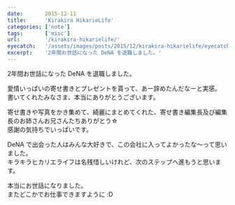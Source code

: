 ```yaml
---
date:       2015-12-11
title:      'Kirakira HikarieLife'
categories: ['note']
tags:       ['misc']
url:        '/kirakira-hikarielife/'
eyecatch:   '/assets/images/posts/2015/12/kirakira-hikarielife/eyecatch.jpg'
excerpt:    '2年間お世話になった DeNA を退職しました。'
---
```


2年間お世話になった DeNA を退職しました。

愛情いっぱいの寄せ書きとプレゼントを貰って、あー辞めたんだなーと実感。  
書いてくれたみなさま、本当にありがとうございます。

寄せ書きや写真をかき集めて、綺麗にまとめてくれた、寄せ書き編集長及び編集長のお姉さんお兄さんたちありがとう☆  
感謝の気持ちでいっぱいです。

DeNA で出会った人はみんな大好きで、この会社に入ってよかったな～って思いました。  
キラキラヒカリエライフは名残惜しいけれど、次のステップへ進もうと思います。

本当にお世話になりました。  
またどこかでお仕事できますように :D
